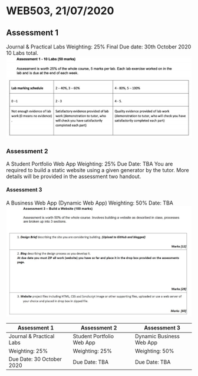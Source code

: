 # WEB503, 21/07/2020

## Assessment 1
Journal & Practical Labs
Weighting: 25%
Final Due date: 30th October 2020
10 Labs total.
![alt text](assess1.png)

### Assessment 2
A Student Portfolio Web App
Weighting: 25%
Due Date: TBA
You are required to build a static website using a given generator by the tutor. More details will be provided in the assessment two handout.

#### Assessment 3
A Business Web App (Dynamic Web App)
Weighting: 50%
Date: TBA
![alt text](assess3.png)

|Assessment 1|   |Assessment 2|   |Assessment 3|
|---|---|---|---|---|
|Journal & Practical Labs|   |Student Portfolio Web App|   |Dynamic Business Web App|
|Weighting: 25%|   |Weighting: 25%|   |Weighting: 50%|
|Due Date: 30 October 2020|   |Due Date: TBA|   |Due Date: TBA|
